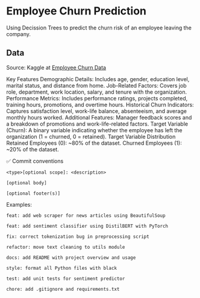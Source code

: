 # Employee Churn Prediction
Using Decission Trees to predict the churn risk of an employee leaving the company.


## Data
Source: Kaggle at [Employee Churn Data](https://www.kaggle.com/datasets/ziya07/employee-churn-data)

Key Features
Demographic Details: Includes age, gender, education level, marital status, and distance from home.
Job-Related Factors: Covers job role, department, work location, salary, and tenure with the organization.
Performance Metrics: Includes performance ratings, projects completed, training hours, promotions, and overtime hours.
Historical Churn Indicators: Captures satisfaction level, work-life balance, absenteeism, and average monthly hours worked.
Additional Features: Manager feedback scores and a breakdown of promotions and work-life-related factors.
Target Variable (Churn): A binary variable indicating whether the employee has left the organization (1 = churned, 0 = retained).
Target Variable Distribution
Retained Employees (0): ~80% of the dataset.
Churned Employees (1): ~20% of the dataset.


✅ Commit conventions

```
<type>[optional scope]: <description>

[optional body]

[optional footer(s)]
```

Examples:

```
feat: add web scraper for news articles using BeautifulSoup

feat: add sentiment classifier using DistilBERT with PyTorch

fix: correct tokenization bug in preprocessing script

refactor: move text cleaning to utils module

docs: add README with project overview and usage

style: format all Python files with black

test: add unit tests for sentiment predictor

chore: add .gitignore and requirements.txt
```